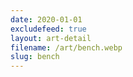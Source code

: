 ```yaml
---
date: 2020-01-01
excludefeed: true
layout: art-detail
filename: /art/bench.webp
slug: bench
---
```

